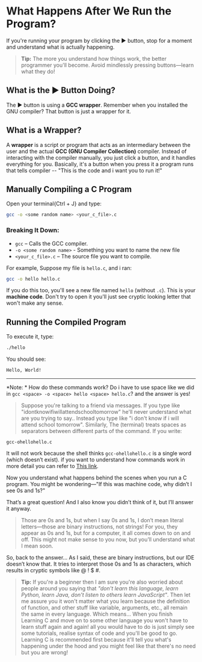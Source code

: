 # What Happens After We Run the Program?

If you're running your program by clicking the ▶️ button, stop for a moment and understand what is actually happening.

> **Tip:** The more you understand how things work, the better programmer you'll become. Avoid mindlessly pressing buttons—learn what they do!

## What is the ▶️ Button Doing?

The ▶️ button is using a **GCC wrapper**. Remember when you installed the GNU compiler? That button is just a wrapper for it.

## What is a Wrapper?

A **wrapper** is a script or program that acts as an intermediary between the user and the actual **GCC (GNU Compiler Collection)** compiler. Instead of interacting with the compiler manually, you just click a button, and it handles everything for you. Basically, it's a button when you press it a program runs that tells compiler -- "This is the code and i want you to run it!"


## Manually Compiling a C Program

Open your terminal{Ctrl + J} and type:

```bash
gcc -o <some random name> <your_c_file>.c
```

### Breaking It Down:

- `gcc` – Calls the GCC compiler.
- `-o <some random name>` - Something you want to name the new file
- `<your_c_file>.c` – The source file you want to compile.

For example, Suppose my file is `hello.c`, and i ran:

```bash
gcc -o hello hello.c
```

If you do this too, you'll see a new file named `hello` (without `.c`). This is your **machine code**. Don't try to open it you'll just see cryptic looking letter that won't make any sense.

## Running the Compiled Program

To execute it, type:

```bash
./hello
```

You should see:

```bash
Hello, World!
```

---

*Note: * How do these commands work? Do i have to use space like we did in `gcc <space> -o <space> hello <space> hello.c`? and the answer is yes!

> Suppose you're talking to a friend via messages. If you type like "idontknowifiwillattendschooltomorrow" he'll never understand what are you trying to say.. Instead you type like "i don't know if i will attend school tomorrow".
Similarly, The (terminal) treats spaces as separators between different parts of the command. If you write:

`gcc-ohellohello.c`

It will not work because the shell thinks `gcc-ohellohello.c` is a single word (which doesn’t exist). if you want to understand how commands work in more detail you can refer to [This link](https://youtu.be/2P7fcVHxA9o?si=JXKXeeqI0YVkzbpw).

Now you understand what happens behind the scenes when you run a C program. You might be wondering—"If this was machine code, why didn’t I see 0s and 1s?"

That’s a great question! And I also know you didn’t think of it, but I’ll answer it anyway.

   > Those are 0s and 1s, but when I say 0s and 1s, I don’t mean literal letters—those are binary instructions, not strings! For you, they appear as 0s and 1s, but for a computer, it all comes down to on and off. This might not make sense to you now, but you’ll understand what I mean soon.

So, back to the answer… As I said, these are binary instructions, but our IDE doesn’t know that. It tries to interpret those 0s and 1s as characters, which results in cryptic symbols like @ ! $ #.

> **Tip:** If you're a beginner then I am sure you're also worried about people around you saying that *"don't learn this language, learn Python, learn Java, don't listen to others learn JavaScript"*. Then let me assure you it won't matter what you learn because the definition of function, and other stuff like variable, arguments, etc., all remain the same in every language. Which means... When you finish Learning C and move on to some other language you won't have to learn stuff again and again! all you would have to do is just simply see some tutorials, realise syntax of code and you'll be good to go. Learning C is recommended first because it'll tell you what's happening under the hood and you might feel like that there's no need but you are wrong!